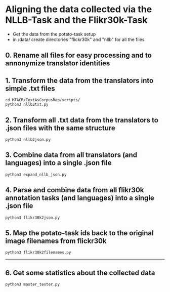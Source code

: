 
# Aligning the data collected via the NLLB-Task and the Flikr30k-Task
- Get the data from the potato-task setup
- in /data/ create directories "flickr30k" and "nllb" for all the files


## 0. Rename all files for easy processing and to annonymize translator identities

## 1. Transform the data from the translators into simple .txt files 
```
cd MTACR/TextAsCorpusRep/scripts/
python3 nllb2txt.py
```

## 2. Transform all .txt data from the translators to .json files with the same structure 
```
python3 nllb2json.py
```

## 3. Combine data from all translators (and languages) into a single .json file 
```
python3 expand_nllb_json.py
```

## 4. Parse and combine data from all flikr30k annotation tasks (and languages) into a single .json file 
```
python3 flikr30k2json.py
```

## 5. Map the potato-task ids back to the original image filenames from flickr30k
```
python3 flikr30k2filenames.py
```

---

## 6. Get some statistics about the collected data 
```
python3 master_texter.py
```

